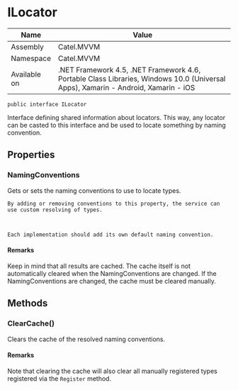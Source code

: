 

# ILocator

Name|Value
---|---
Assembly|Catel.MVVM
Namespace|Catel.MVVM
Available on|.NET Framework 4.5, .NET Framework 4.6, Portable Class Libraries, Windows 10.0 (Universal Apps), Xamarin - Android, Xamarin - iOS

```
public interface ILocator
```

Interface defining shared information about locators. This way, any locator can be casted
    to this interface and be used to locate something by naming convention.



## Properties

### NamingConventions

Gets or sets the naming conventions to use to locate types.
    


    By adding or removing conventions to this property, the service can use custom resolving of types.
    


    Each implementation should add its own default naming convention.

#### Remarks

Keep in mind that all results are cached. The cache itself is not automatically cleared when the
    NamingConventions are changed. If the NamingConventions are changed,
    the cache must be cleared manually.



## Methods

### ClearCache()

Clears the cache of the resolved naming conventions.

#### Remarks

Note that clearing the cache will also clear all manually registered types
    registered via the ```Register``` method.




